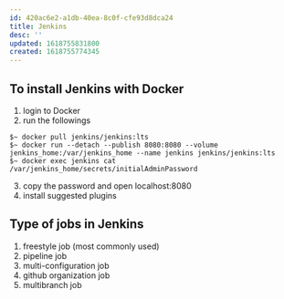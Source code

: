 ```yaml
---
id: 420ac6e2-a1db-40ea-8c0f-cfe93d8dca24
title: Jenkins
desc: ''
updated: 1618755831800
created: 1618755774345
---
```


## To install Jenkins with Docker

1. login to Docker
2. run the followings
````
$~ docker pull jenkins/jenkins:lts
$~ docker run --detach --publish 8080:8080 --volume
jenkins_home:/var/jenkins_home --name jenkins jenkins/jenkins:lts
$~ docker exec jenkins cat /var/jenkins_home/secrets/initialAdminPassword
````
3. copy the password and open localhost:8080
4. install suggested plugins

## Type of jobs in Jenkins

1. freestyle job (most commonly used)
2. pipeline job
3. multi-configuration job
4. github organization job
5. multibranch job
